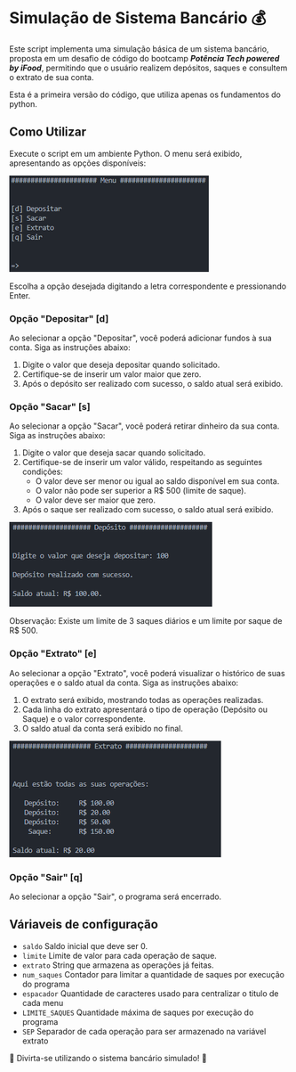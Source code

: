 # Simulação de Sistema Bancário 💰
Este script implementa uma simulação básica de um sistema bancário, proposta em um desafio de código do bootcamp **_Potência Tech powered by iFood_**, permitindo que o usuário realizem depósitos, saques e consultem o extrato de sua conta.

Esta é a primeira versão do código, que utiliza apenas os fundamentos do python.

## Como Utilizar
Execute o script em um ambiente Python.
O menu será exibido, apresentando as opções disponíveis:

![Menu](images/image.png)

Escolha a opção desejada digitando a letra correspondente e pressionando Enter.

### Opção "Depositar" [d]
Ao selecionar a opção "Depositar", você poderá adicionar fundos à sua conta. Siga as instruções abaixo:
1. Digite o valor que deseja depositar quando solicitado.
2. Certifique-se de inserir um valor maior que zero.
3. Após o depósito ser realizado com sucesso, o saldo atual será exibido.

### Opção "Sacar" [s]
Ao selecionar a opção "Sacar", você poderá retirar dinheiro da sua conta. Siga as instruções abaixo:
1. Digite o valor que deseja sacar quando solicitado.
2. Certifique-se de inserir um valor válido, respeitando as seguintes condições:
    - O valor deve ser menor ou igual ao saldo disponível em sua conta.
    - O valor não pode ser superior a R$ 500 (limite de saque).
    - O valor deve ser maior que zero.
3. Após o saque ser realizado com sucesso, o saldo atual será exibido.

![Menu de Depósito](images/image-1.png)

Observação: Existe um limite de 3 saques diários e um limite por saque de R$ 500.

### Opção "Extrato" [e]
Ao selecionar a opção "Extrato", você poderá visualizar o histórico de suas operações e o saldo atual da conta. Siga as instruções abaixo:
1. O extrato será exibido, mostrando todas as operações realizadas.
2. Cada linha do extrato apresentará o tipo de operação (Depósito ou Saque) e o valor correspondente.
3. O saldo atual da conta será exibido no final.

![Menu Extrato](images/image-2.png)

### Opção "Sair" [q]
Ao selecionar a opção "Sair", o programa será encerrado.

## Váriaveis de configuração
- `saldo` Saldo inicial que deve ser 0.
- `limite` Limite de valor para cada operação de saque.
- `extrato` String que armazena as operações já feitas.
- `num_saques` Contador para limitar a quantidade de saques por execução do programa
- `espacador` Quantidade de caracteres usado para centralizar o titulo de cada menu
- `LIMITE_SAQUES` Quantidade máxima de saques por execução do programa
- `SEP` Separador de cada operação para ser armazenado na variável extrato

🏦 Divirta-se utilizando o sistema bancário simulado! 🏦

